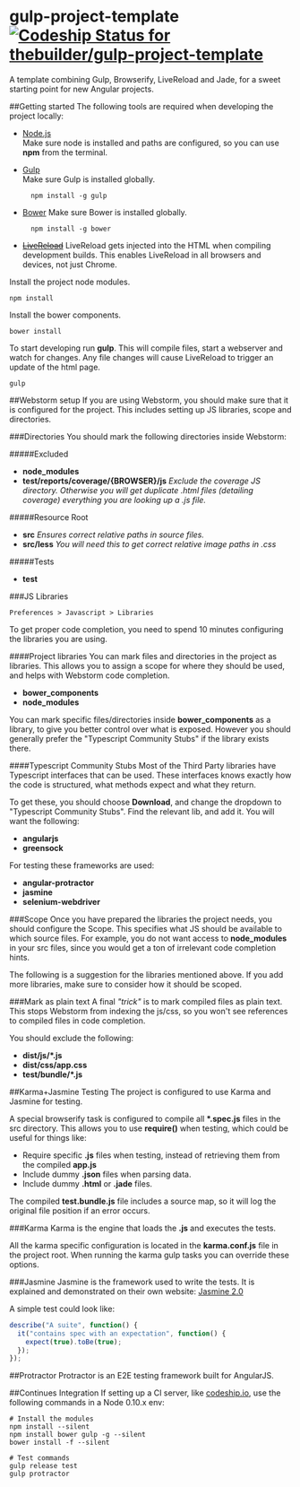 gulp-project-template [![Codeship Status for thebuilder/gulp-project-template](https://codeship.io/projects/58d76280-fded-0131-f546-4ebc8a94177b/status?branch=master)](https://codeship.io/projects/29482)
=====================
A template combining Gulp, Browserify, LiveReload and Jade, for a sweet starting point for new Angular projects.


##Getting started
The following tools are required when developing the project locally:

* [Node.js](http://nodejs.org/ "Node")  
  Make sure node is installed and paths are configured, so you can use **npm** from the terminal.
  
* [Gulp](https://github.com/gulpjs/gulp "Gulp")  
  Make sure Gulp is installed globally.

		npm install -g gulp

* [Bower](http://bower.io/ "Bower")
  Make sure Bower is installed globally.

		npm install -g bower
		
* ~~[LiveReload](http://feedback.livereload.com/knowledgebase/articles/86242-how-do-i-install-and-use-the-browser-extensions)~~   LiveReload gets injected into the HTML when compiling development builds. This enables LiveReload in all browsers and   devices, not just Chrome.

Install the project node modules.   
		
	npm install

Install the bower components.

	bower install

To start developing run **gulp**. This will compile files, start a webserver and watch for changes. Any file changes will cause LiveReload to trigger an update of the html page.

    gulp


##Webstorm setup
If you are using Webstorm, you should make sure that it is configured for the project. This includes setting up JS libraries, scope and directories.


###Directories
You should mark the following directories inside Webstorm:

#####Excluded 
* **node_modules**
* **test/reports/coverage/{BROWSER}/js** _Exclude the coverage JS directory. Otherwise you will get duplicate .html files (detailing coverage) everything you are looking up a .js file._

#####Resource Root 
* **src** _Ensures correct relative paths in source files._
* **src/less** _You will need this to get correct relative image paths in .css_

#####Tests 
* **test**


###JS Libraries
	
	Preferences > Javascript > Libraries

To get proper code completion, you need to spend 10 minutes configuring the libraries you are using.


####Project libraries
You can mark files and directories in the project as libraries. This allows you to assign a scope for where they should be used, and helps with Webstorm code completion.

* **bower_components**
* **node_modules**

You can mark specific files/directories inside **bower_components** as a library, to give you better control over what is exposed. However you should generally prefer the "Typescript Community Stubs" if the library exists there.

####Typescript Community Stubs
Most of the Third Party libraries have Typescript interfaces that can be used. These interfaces knows exactly how the code is structured, what methods expect and what they return.

To get these, you should choose **Download**, and change the dropdown to "Typescript Community Stubs". Find the relevant lib, and add it. You will want the following:

* **angularjs**
* **greensock**

For testing these frameworks are used:

* **angular-protractor**
* **jasmine**
* **selenium-webdriver**

###Scope
Once you have prepared the libraries the project needs, you should configure the Scope. This specifies what JS should be available to which source files. For example, you do not want access to **node_modules** in your src files, since you would get a ton of irrelevant code completion hints.

The following is a suggestion for the libraries mentioned above. If you add more libraries, make sure to consider how it should be scoped.

###Mark as plain text
A final *"trick"* is to mark compiled files as plain text. This stops Webstorm from indexing the js/css, so you won't see references to compiled files in code completion.

You should exclude the following:

* **dist/js/*.js**
* **dist/css/app.css**
* **test/bundle/*.js**


##Karma+Jasmine Testing
The project is configured to use Karma and Jasmine for testing.

A special browserify task is configured to compile all **\*.spec.js** files in the src directory. This allows you to use **require()** when testing, which could be useful for things like:

* Require specific **.js** files when testing, instead of retrieving them from the compiled **app.js**
* Include dummy **.json** files when parsing data.
* Include dummy **.html** or **.jade** files.

The compiled **test.bundle.js** file includes a source map, so it will log the original file position if an error occurs.



###Karma
Karma is the engine that loads the **.js** and executes the tests.

All the karma specific configuration is located in the **karma.conf.js** file in the project root. When running the karma gulp tasks you can override these options.

###Jasmine
Jasmine is the framework used to write the tests. It is explained and demonstrated on their own website: 
[Jasmine 2.0](http://jasmine.github.io/2.0/introduction.html) 

A simple test could look like: 

```javascript
describe("A suite", function() {
  it("contains spec with an expectation", function() {
    expect(true).toBe(true);
  });
});
```

##Protractor
Protractor is an E2E testing framework built for AngularJS.

##Continues Integration
If setting up a CI server, like [codeship.io](http://codeship.io), use the following commands in a Node 0.10.x env:


```
# Install the modules
npm install --silent
npm install bower gulp -g --silent
bower install -f --silent

# Test commands
gulp release test
gulp protractor
```
